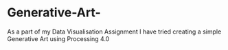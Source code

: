# Generative-Art-
As a part of my Data Visualisation Assignment I have tried creating a simple Generative Art using Processing 4.0
